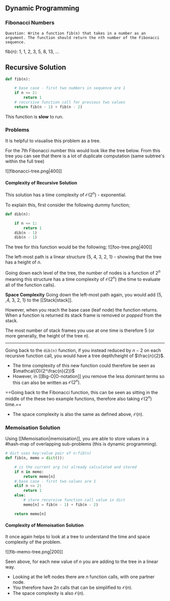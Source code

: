 ## Dynamic Programming
### Fibonacci Numbers

`
Question: Write a function fib(n) that takes in a number as an argument. The function should return the nth number of the Fibonacci sequence.
`

fib(n): 1, 1, 2, 3, 5, 8, 13, ...

## Recursive Solution
```python
def fib(n):

    # base case - first two numbers in sequence are 1
    if n <= 2:
        return 1
    # recursive function call for previous two values
    return fib(n - 1) + fib(n - 2)
```

This function is **slow** to run.

### Problems
It is helpful to visualise this problem as a tree.

For the 7th Fibonacci number this would look like the tree below. From this tree you can see that there is a lot of duplicate computation (same subtree's within the full tree)

![[fibonacci-tree.png|400]]

#### Complexity of Recursive Solution
This solution has a time complexity of $\mathcal{O}(2^n)$ - exponential.

To explain this, first consider the following dummy function;

```python
def dib(n):

	if n <= 1:
		return 1
	dib(n - 1)
	dib(n - 1)
```

The tree for this function would be the following;
![[foo-tree.png|400]]

The left-most path is a linear structure {5, 4, 3, 2, 1} - showing that the tree has a height of $n$. 

Going down each level of the tree, the number of nodes is a function of $2^n$ meaning this structure has a time complexity of $\mathcal{O}(2^n)$ (the time to evaluate all of the function calls).

**Space Complexity**
Going down the left-most path again, you would add {5, ,4, 3, 2, 1} to the [[Stack|stack]]. 

However, when you reach the base case (leaf node) the function returns. When a function is returned its stack frame is removed or *popped* from the stack.

The most number of stack frames you use at one time is therefore 5 (or more generally, the height of the tree $n$).

---

Going back to the `dib(n)` function, if you instead reduced by $n - 2$ on each recursive function call, you would have a tree depth/height of $\frac{n}{2}$. 

- The time complexity of this new function could therefore be seen as $\mathcal{O}(2^\frac{n}{2})$
- However, in [[Big-O|O-notation]] you remove the less dominant terms so this can also be written as $\mathcal{O}(2^n)$.

==Going back to the Fibonacci function, this can be seen as sitting in the middle of the these two example functions, therefore also taking $\mathcal{O}(2^n)$ time.==
- The space complexity is also the same as defined above, $\mathcal{O}(n)$.

### Memoisation Solution
Using [[Memoisation|memoisation]], you are able to store values in a #hash-map of overlapping sub-problems (this is dynamic programming).

```python
# dict uses key:value pair of n:fib(n)
def fib(n, memo = dict()):

    # is the current arg (n) already calculated and stored
    if n in memo:
        return memo[n]
	# base case - first two values are 1
    elif n <= 2:
        return 1
    else:
		# store recursive function call value in dict
        memo[n] = fib(n - 1) + fib(n - 2)

    return memo[n]
```

#### Complexity of Memoisation Solution
It once again helps to look at a tree to understand the time and space complexity of the problem.

![[fib-memo-tree.png|200]]

Seen above, for each new value of $n$ you are adding to the tree in a linear way.
- Looking at the left nodes there are $n$ function calls, with one partner node.
- You therefore have $2n$ calls that can be simplified to $\mathcal{O}(n)$.
- The space complexity is also $\mathcal{O}(n)$.